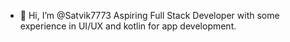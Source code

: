 - 👋 Hi, I’m @Satvik7773
Aspiring Full Stack Developer with some experience in UI/UX and kotlin for app development.
